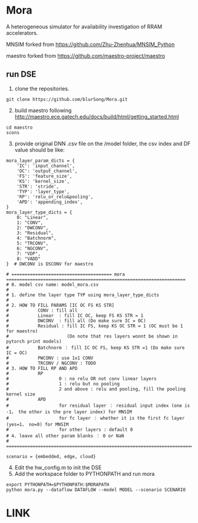 # Mora
  A heterogeneous simulator for availability investigation of RRAM accelerators.
  
  MNSIM forked from https://github.com/Zhu-Zhenhua/MNSIM_Python
  
  maestro forked from https://github.com/maestro-project/maestro


## run DSE
1. clone the repositories.  
```
git clone https://github.com/blurSong/Mora.git
```
2. build maestro following http://maestro.ece.gatech.edu/docs/build/html/getting_started.html
```
cd maestro
scons
```
3. provide original DNN .csv file on the /model folder, the csv index and DF value should be like: 
   
```
mora_layer_param_dicts = {
    'IC': 'input_channel',
    'OC': 'output_channel',
    'FS': 'feature_size',
    'KS': 'kernel_size',
    'STR': 'stride',
    'TYP': 'layer_type',
    'RP': 'relu_or_relu&pooling',
    'APD': 'appending_index',
}
mora_layer_type_dicts = {
    0: "Linear",
    1: "CONV",
    2: "DWCONV",
    3: "Residual",
    4: "Batchnorm",
    5: "TRCONV",
    6: "NGCONV",
    7: "VDP",
    8: "VADD"
}  # DWCONV is DSCONV for maestro

# ====================================== mora ====================================================================
# 0. model csv name: model_mora.csv
#
# 1. define the layer type TYP using mora_layer_type_dicts
#
# 2. HOW TO FILL PARAMS [IC OC FS KS STR]
#           CONV : fill all
#           Linear  : fill IC OC, keep FS KS STR = 1
#           DWCONV  : fill all (Do make sure IC = OC)
#           Residual : fill IC FS, keep KS OC STR = 1 (OC must be 1 for maestro)
#                      (Do note that res layers wonnt be shown in pytorch print models)
#           Batchnorm ： fill IC OC FS, keep KS STR =1 (Do make sure IC = OC)
#           PWCONV : use 1x1 CONV
#           TRCONV / NGCONV : TODO
# 3. HOW TO FILL RP AND APD
#           RP
#                   0 : no relu OR not conv linear layers
#                   1 : relu but no pooling
#                   2 and above : relu and pooling, fill the pooling kernel size
#           APD
#                   for residual layer ： residual input index (one is -1， the other is the pre layer index) for MNSIM
#                   for fc layer ： whether it is the first fc layer (yes=1， no=0) for MNSIM
#                   for other layers : default 0
# 4. leave all other param blanks ： 0 or NaN
# ==================================================================================================================

```
```
scenario = {embedded, edge, cloud}
```
4. Edit the hw_config.m to init the DSE
5. Add the workspace folder to PYTHONPATH and run mora
```
export PYTHONPATH=$PYTHONPATH:$MORAPATH
python mora.py --dataflow DATAFLOW --model MODEL --scenario SCENARIO
```
# LINK
